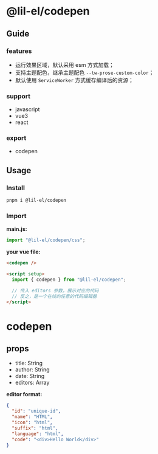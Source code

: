 # @lil-el/codepen

## Guide

### features

- 运行效果区域，默认采用 esm 方式加载；
- 支持主题配色，继承主题配色 `--tw-prose-custom-color`；
- 默认使用 `ServiceWorker` 方式缓存编译后的资源；

### support

- javascript
- vue3
- react

### export

- codepen

## Usage

### Install

```bash
pnpm i @lil-el/codepen
```

### Import

**main.js:**

```javascript
import "@lil-el/codepen/css";
```

**your vue file:**

```html
<codepen />

<script setup>
  import { codepen } from "@lil-el/codepen";

  // 传入 editors 参数，展示对应的代码
  // 反之，是一个在线的任意的代码编辑器
</script>
```

# codepen

## props

- title: String
- author: String
- date: String
- editors: Array

**editor format:**

```json
{
  "id": "unique-id",
  "name": "HTML",
  "icon": "html",
  "suffix": "html",
  "language": "html",
  "code": "<div>Hello World</div>"
}
```
